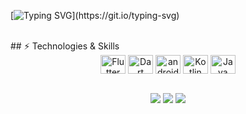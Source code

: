 
[![Typing SVG](https://readme-typing-svg.herokuapp.com/?color=CD853F&size=35&center=true&vCenter=true&width=1000&lines=olá,+meu+nome+é+Jairo+Alves;Gosto+de+desenvolvimento+mobile.)](https://git.io/typing-svg)









 <br>
 ## ⚡ Technologies & Skills
<div align="center">

<img align="center" alt="Flutter"       height="30" width="40" src="https://xesque.rocketseat.dev/platform/tech/flutter.svg">
<img align="center" alt="Dart"       height="30" width="40" src="https://xesque.rocketseat.dev/platform/tech/dart.svg">
<img align="center" alt="android"      height="30" width="40" src="https://xesque.rocketseat.dev/platform/tech/1629923496721.svg">
<img align="center" alt="Kotlin"       height="30" width="40" src="https://xesque.rocketseat.dev/platform/tech/kotlin.svg">
 <img align="center" alt="Java"       height="30" width="40" src="https://xesque.rocketseat.dev/platform/tech/java.svg">
 

</div>

 <br>





   
<p align="center">
  <a href="https://www.linkedin.com/in/jairo-laranjeira-alves-69a921221/"><img src="https://img.shields.io/badge/-Jairo_Laranjeira_Alves-blue?style=flat&logo=Linkedin&logoColor=white" /></a>
<a href="jairoauves8@gmail.com"><img src="https://img.shields.io/badge/-jairoauves8@gmail.com-c14438?style=flat&logo=Gmail&logoColor=white" /></a> <a href="https://www.instagram.com/jairo_l_alves/"><img src="https://img.shields.io/badge/-Jairo_L_Alves-bc2a8d?style=flat&logo=Instagram&logoColor=white" /></a>
</p>



 


  
 
